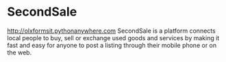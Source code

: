 # SecondSale
http://olxformsit.pythonanywhere.com
SecondSale is a platform connects local people to buy, sell or exchange used goods and services by making it fast and easy for anyone to post a listing through their mobile phone or on the web.
